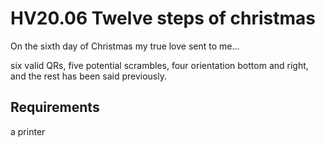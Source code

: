 # HV20.06 Twelve steps of christmas

On the sixth day of Christmas my true love sent to me...

six valid QRs,
five potential scrambles,
four orientation bottom and right,
and the rest has been said previously.

## Requirements

a printer
